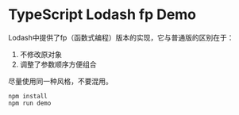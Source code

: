 TypeScript Lodash fp Demo
===========================

Lodash中提供了fp（函数式编程）版本的实现，它与普通版的区别在于：

1. 不修改原对象
2. 调整了参数顺序方便组合

尽量使用同一种风格，不要混用。

```
npm install
npm run demo
```
